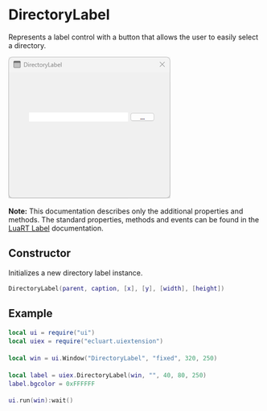 # DirectoryLabel

Represents a label control with a button that allows the user to easily select a directory.

![directorylabel](/docs/directorylabel/directorylabel01.png)

**Note:**
This documentation describes only the additional properties and methods.
The standard properties, methods and events can be found in the [LuaRT Label](https://www.luart.org/doc/ui/Label.html) documentation.

## Constructor

Initializes a new directory label instance.

```Lua
DirectoryLabel(parent, caption, [x], [y], [width], [height])
```

## Example

```Lua
local ui = require("ui")
local uiex = require("ecluart.uiextension")

local win = ui.Window("DirectoryLabel", "fixed", 320, 250)

local label = uiex.DirectoryLabel(win, "", 40, 80, 250)
label.bgcolor = 0xFFFFFF

ui.run(win):wait()
```
